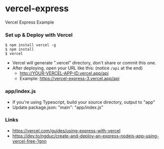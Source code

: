 # vercel-express

Vercel Express Example

### Set up & Deploy with Vercel

```
$ npm install vercel -g
$ npm install
$ vercel
```

- Vercel will generate ".vercel" directory, don't share or commit this one.
- After deploying, open your URL like this: (notice `/api` at the end)
  - http://YOUR-VERCEL-APP-ID.vercel.app/api
  - Example: https://vercel-express-3.vercel.app/api

### app/index.js

- If you're using Typescript, build your source directory, output to "app"
- Update package.json: "main": "app/index.js"

### Links
- https://vercel.com/guides/using-express-with-vercel
- https://dev.to/ngduc/create-and-deploy-an-express-nodejs-app-using-vercel-free-1gnn
